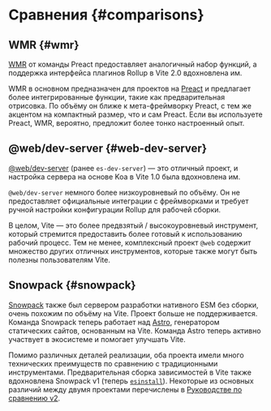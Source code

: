 # Сравнения {#comparisons}

## WMR {#wmr}

[WMR](https://github.com/preactjs/wmr) от команды Preact предоставляет аналогичный набор функций, а поддержка интерфейса плагинов Rollup в Vite 2.0 вдохновлена им.

WMR в основном предназначен для проектов на [Preact](https://preactjs.com/) и предлагает более интегрированные функции, такие как предварительная отрисовка. По объёму он ближе к мета-фреймворку Preact, с тем же акцентом на компактный размер, что и сам Preact. Если вы используете Preact, WMR, вероятно, предложит более тонко настроенный опыт.

## @web/dev-server {#web-dev-server}

[@web/dev-server](https://modern-web.dev/docs/dev-server/overview/) (ранее `es-dev-server`) — это отличный проект, и настройка сервера на основе Koa в Vite 1.0 была вдохновлена им.

`@web/dev-server` немного более низкоуровневый по объёму. Он не предоставляет официальные интеграции с фреймворками и требует ручной настройки конфигурации Rollup для рабочей сборки.

В целом, Vite — это более предвзятый / высокоуровневый инструмент, который стремится предоставить более готовый к использованию рабочий процесс. Тем не менее, комплексный проект `@web` содержит множество других отличных инструментов, которые также могут быть полезны пользователям Vite.

## Snowpack {#snowpack}

[Snowpack](https://www.snowpack.dev/) также был сервером разработки нативного ESM без сборки, очень похожим по объёму на Vite. Проект больше не поддерживается. Команда Snowpack теперь работает над [Astro](https://astro.build/), генератором статических сайтов, основанным на Vite. Команда Astro теперь активно участвует в экосистеме и помогает улучшать Vite.

Помимо различных деталей реализации, оба проекта имели много технических преимуществ по сравнению с традиционными инструментами. Предварительная сборка зависимостей в Vite также вдохновлена Snowpack v1 (теперь [`esinstall`](https://github.com/snowpackjs/snowpack/tree/main/esinstall)). Некоторые из основных различий между двумя проектами перечислены в [Руководстве по сравнению v2](https://v2.vitejs.dev/guide/comparisons).
